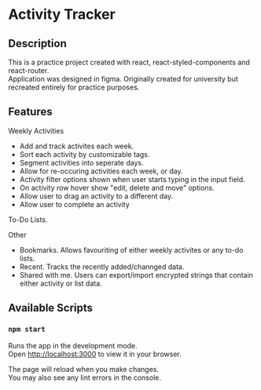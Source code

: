# Activity Tracker

## Description

This is a practice project created with react, react-styled-components and react-router.\
Application was designed in figma. Originally created for university but recreated entirely for practice purposes.

## Features

Weekly Activities

- Add and track activites each week.
- Sort each activity by customizable tags.
- Segment activities into seperate days.
- Allow for re-occuring activities each week, or day.
- Activity filter options shown when user starts typing in the input field.
- On activity row hover show "edit, delete and move" options.
- Allow user to drag an activity to a different day.
- Allow user to complete an activity

To-Do Lists.

Other

- Bookmarks. Allows favouriting of either weekly activites or any to-do lists.
- Recent. Tracks the recently added/channged data.
- Shared with me. Users can export/import encrypted strings that contain either activity or list data.

## Available Scripts

### `npm start`

Runs the app in the development mode.\
Open [http://localhost:3000](http://localhost:3000) to view it in your browser.

The page will reload when you make changes.\
You may also see any lint errors in the console.
